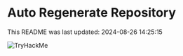 # Auto Regenerate Repository

This README was last updated: 2024-08-26 14:25:15

 ![TryHackMe](https://tryhackme.com/badge/533634)